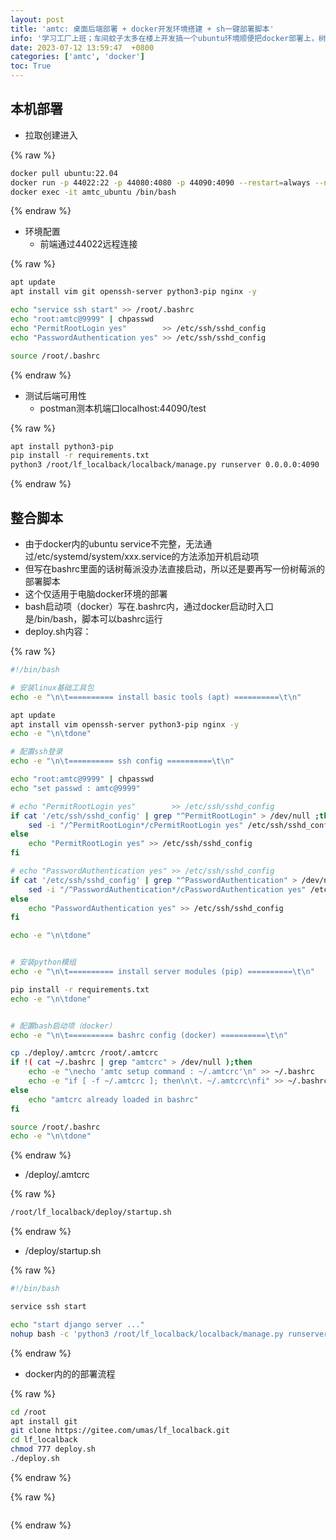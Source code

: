 ```yaml
---
layout: post
title: 'amtc: 桌面后端部署 + docker开发环境搭建 + sh一键部署脚本'
info: '学习工厂上班；车间蚊子太多在楼上开发搞一个ubuntu环境顺便把docker部署上，树莓派的环境明天再说'
date: 2023-07-12 13:59:47  +0800
categories: ['amtc', 'docker']
toc: True
---
```



## 本机部署

- 拉取创建进入

{% raw %}
```bash
docker pull ubuntu:22.04
docker run -p 44022:22 -p 44080:4080 -p 44090:4090 --restart=always --name amtc_ubuntu -itd ubuntu:22.04 /bin/bash
docker exec -it amtc_ubuntu /bin/bash
```
{% endraw %}


- 环境配置
  - 前端通过44022远程连接

{% raw %}
```bash
apt update
apt install vim git openssh-server python3-pip nginx -y

echo "service ssh start" >> /root/.bashrc
echo "root:amtc@9999" | chpasswd
echo "PermitRootLogin yes"        >> /etc/ssh/sshd_config
echo "PasswordAuthentication yes" >> /etc/ssh/sshd_config

source /root/.bashrc
```
{% endraw %}

- 测试后端可用性
  - postman测本机端口localhost:44090/test

{% raw %}
```bash
apt install python3-pip
pip install -r requirements.txt
python3 /root/lf_localback/localback/manage.py runserver 0.0.0.0:4090
```
{% endraw %}



## 整合脚本
- 由于docker内的ubuntu service不完整，无法通过/etc/systemd/system/xxx.service的方法添加开机启动项
- 但写在bashrc里面的话树莓派没办法直接启动，所以还是要再写一份树莓派的部署脚本
- 这个仅适用于电脑docker环境的部署
- bash启动项（docker）写在.bashrc内，通过docker启动时入口是/bin/bash，脚本可以bashrc运行
- deploy.sh内容：

{% raw %}
```bash
#!/bin/bash

# 安装linux基础工具包
echo -e "\n\t========== install basic tools (apt) ==========\t\n"

apt update
apt install vim openssh-server python3-pip nginx -y
echo -e "\n\tdone"

# 配置ssh登录
echo -e "\n\t========== ssh config ==========\t\n"

echo "root:amtc@9999" | chpasswd
echo "set passwd : amtc@9999"

# echo "PermitRootLogin yes"        >> /etc/ssh/sshd_config
if cat '/etc/ssh/sshd_config' | grep "^PermitRootLogin" > /dev/null ;then
    sed -i "/^PermitRootLogin*/cPermitRootLogin yes" /etc/ssh/sshd_config
else
    echo "PermitRootLogin yes" >> /etc/ssh/sshd_config
fi

# echo "PasswordAuthentication yes" >> /etc/ssh/sshd_config
if cat '/etc/ssh/sshd_config' | grep "^PasswordAuthentication" > /dev/null ;then
    sed -i "/^PasswordAuthentication*/cPasswordAuthentication yes" /etc/ssh/sshd_config
else
    echo "PasswordAuthentication yes" >> /etc/ssh/sshd_config
fi

echo -e "\n\tdone"


# 安装python模组
echo -e "\n\t========== install server modules (pip) ==========\t\n"

pip install -r requirements.txt
echo -e "\n\tdone"


# 配置bash启动项（docker）
echo -e "\n\t========== bashrc config (docker) ==========\t\n"

cp ./deploy/.amtcrc /root/.amtcrc
if !( cat ~/.bashrc | grep "amtcrc" > /dev/null );then
    echo -e "\necho 'amtc setup command : ~/.amtcrc'\n" >> ~/.bashrc
    echo -e "if [ -f ~/.amtcrc ]; then\n\t. ~/.amtcrc\nfi" >> ~/.bashrc
else
    echo "amtcrc already loaded in bashrc"
fi

source /root/.bashrc
echo -e "\n\tdone"
```
{% endraw %}


- /deploy/.amtcrc

{% raw %}
```bash
/root/lf_localback/deploy/startup.sh
```
{% endraw %}


- /deploy/startup.sh

{% raw %}
```bash
#!/bin/bash

service ssh start

echo "start django server ..."
nohup bash -c 'python3 /root/lf_localback/localback/manage.py runserver 0.0.0.0:4090' > /dev/null 2>&1 &
```
{% endraw %}


- docker内的的部署流程

{% raw %}
```bash
cd /root
apt install git
git clone https://gitee.com/umas/lf_localback.git
cd lf_localback
chmod 777 deploy.sh
./deploy.sh
```
{% endraw %}





<!-- ![引入图片]({{site.url}}/image/amtc/2023-07-12-lf_docker/image_1.jpg) -->

{% raw %}
```
```
{% endraw %}
